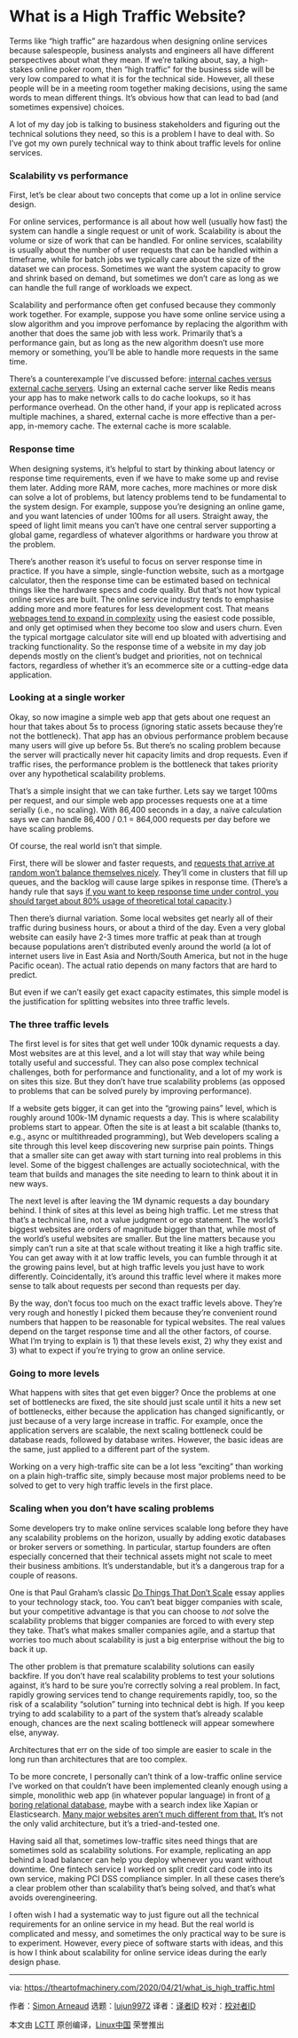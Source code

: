 [#]: collector: (lujun9972)
[#]: translator: ( )
[#]: reviewer: ( )
[#]: publisher: ( )
[#]: url: ( )
[#]: subject: (What is a High Traffic Website?)
[#]: via: (https://theartofmachinery.com/2020/04/21/what_is_high_traffic.html)
[#]: author: (Simon Arneaud https://theartofmachinery.com)

What is a High Traffic Website?
======

Terms like “high traffic” are hazardous when designing online services because salespeople, business analysts and engineers all have different perspectives about what they mean. If we’re talking about, say, a high-stakes online poker room, then “high traffic” for the business side will be very low compared to what it is for the technical side. However, all these people will be in a meeting room together making decisions, using the same words to mean different things. It’s obvious how that can lead to bad (and sometimes expensive) choices.

A lot of my day job is talking to business stakeholders and figuring out the technical solutions they need, so this is a problem I have to deal with. So I’ve got my own purely technical way to think about traffic levels for online services.

### Scalability vs performance

First, let’s be clear about two concepts that come up a lot in online service design.

For online services, performance is all about how well (usually how fast) the system can handle a single request or unit of work. Scalability is about the volume or size of work that can be handled. For online services, scalability is usually about the number of user requests that can be handled within a timeframe, while for batch jobs we typically care about the size of the dataset we can process. Sometimes we want the system capacity to grow and shrink based on demand, but sometimes we don’t care as long as we can handle the full range of workloads we expect.

Scalability and performance often get confused because they commonly work together. For example, suppose you have some online service using a slow algorithm and you improve perfomance by replacing the algorithm with another that does the same job with less work. Primarily that’s a performance gain, but as long as the new algorithm doesn’t use more memory or something, you’ll be able to handle more requests in the same time.

There’s a counterexample I’ve discussed before: [internal caches versus external cache servers][1]. Using an external cache server like Redis means your app has to make network calls to do cache lookups, so it has performance overhead. On the other hand, if your app is replicated across multiple machines, a shared, external cache is more effective than a per-app, in-memory cache. The external cache is more scalable.

### Response time

When designing systems, it’s helpful to start by thinking about latency or response time requirements, even if we have to make some up and revise them later. Adding more RAM, more caches, more machines or more disk can solve a lot of problems, but latency problems tend to be fundamental to the system design. For example, suppose you’re designing an online game, and you want latencies of under 100ms for all users. Straight away, the speed of light limit means you can’t have one central server supporting a global game, regardless of whatever algorithms or hardware you throw at the problem.

There’s another reason it’s useful to focus on server response time in practice. If you have a simple, single-function website, such as a mortgage calculator, then the response time can be estimated based on technical things like the hardware specs and code quality. But that’s not how typical online services are built. The online service industry tends to emphasise adding more and more features for less development cost. That means [webpages tend to expand in complexity][2] using the easiest code possible, and only get optimised when they become too slow and users churn. Even the typical mortgage calculator site will end up bloated with advertising and tracking functionality. So the response time of a website in my day job depends mostly on the client’s budget and priorities, not on technical factors, regardless of whether it’s an ecommerce site or a cutting-edge data application.

### Looking at a single worker

Okay, so now imagine a simple web app that gets about one request an hour that takes about 5s to process (ignoring static assets because they’re not the bottleneck). That app has an obvious performance problem because many users will give up before 5s. But there’s no scaling problem because the server will practically never hit capacity limits and drop requests. Even if traffic rises, the performance problem is the bottleneck that takes priority over any hypothetical scalability problems.

That’s a simple insight that we can take further. Lets say we target 100ms per request, and our simple web app processes requests one at a time serially (i.e., no scaling). With 86,400 seconds in a day, a naïve calculation says we can handle 86,400 / 0.1 = 864,000 requests per day before we have scaling problems.

Of course, the real world isn’t that simple.

First, there will be slower and faster requests, and [requests that arrive at random won’t balance themselves nicely][3]. They’ll come in clusters that fill up queues, and the backlog will cause large spikes in response time. (There’s a handy rule that says [if you want to keep response time under control, you should target about 80% usage of theoretical total capacity][4].)

Then there’s diurnal variation. Some local websites get nearly all of their traffic during business hours, or about a third of the day. Even a very global website can easily have 2-3 times more traffic at peak than at trough because populations aren’t distributed evenly around the world (a lot of internet users live in East Asia and North/South America, but not in the huge Pacific ocean). The actual ratio depends on many factors that are hard to predict.

But even if we can’t easily get exact capacity estimates, this simple model is the justification for splitting websites into three traffic levels.

### The three traffic levels

The first level is for sites that get well under 100k dynamic requests a day. Most websites are at this level, and a lot will stay that way while being totally useful and successful. They can also pose complex technical challenges, both for performance and functionality, and a lot of my work is on sites this size. But they don’t have true scalability problems (as opposed to problems that can be solved purely by improving performance).

If a website gets bigger, it can get into the “growing pains” level, which is roughly around 100k-1M dynamic requests a day. This is where scalability problems start to appear. Often the site is at least a bit scalable (thanks to, e.g., async or multithreaded programming), but Web developers scaling a site through this level keep discovering new surprise pain points. Things that a smaller site can get away with start turning into real problems in this level. Some of the biggest challenges are actually sociotechnical, with the team that builds and manages the site needing to learn to think about it in new ways.

The next level is after leaving the 1M dynamic requests a day boundary behind. I think of sites at this level as being high traffic. Let me stress that that’s a technical line, not a value judgment or ego statement. The world’s biggest websites are orders of magnitude bigger than that, while most of the world’s useful websites are smaller. But the line matters because you simply can’t run a site at that scale without treating it like a high traffic site. You can get away with it at low traffic levels, you can fumble through it at the growing pains level, but at high traffic levels you just have to work differently. Coincidentally, it’s around this traffic level where it makes more sense to talk about requests per second than requests per day.

By the way, don’t focus too much on the exact traffic levels above. They’re very rough and honestly I picked them because they’re convenient round numbers that happen to be reasonable for typical websites. The real values depend on the target response time and all the other factors, of course. What I’m trying to explain is 1) that these levels exist, 2) why they exist and 3) what to expect if you’re trying to grow an online service.

### Going to more levels

What happens with sites that get even bigger? Once the problems at one set of bottlenecks are fixed, the site should just scale until it hits a new set of bottlenecks, either because the application has changed significantly, or just because of a very large increase in traffic. For example, once the application servers are scalable, the next scaling bottleneck could be database reads, followed by database writes. However, the basic ideas are the same, just applied to a different part of the system.

Working on a very high-traffic site can be a lot less “exciting” than working on a plain high-traffic site, simply because most major problems need to be solved to get to very high traffic levels in the first place.

### Scaling when you don’t have scaling problems

Some developers try to make online services scalable long before they have any scalability problems on the horizon, usually by adding exotic databases or broker servers or something. In particular, startup founders are often especially concerned that their technical assets might not scale to meet their business ambitions. It’s understandable, but it’s a dangerous trap for a couple of reasons.

One is that Paul Graham’s classic [Do Things That Don’t Scale][5] essay applies to your technology stack, too. You can’t beat bigger companies with scale, but your competitive advantage is that you can choose to _not_ solve the scalability problems that bigger companies are forced to with every step they take. That’s what makes smaller companies agile, and a startup that worries too much about scalability is just a big enterprise without the big to back it up.

The other problem is that premature scalability solutions can easily backfire. If you don’t have real scalability problems to test your solutions against, it’s hard to be sure you’re correctly solving a real problem. In fact, rapidly growing services tend to change requirements rapidly, too, so the risk of a scalability “solution” turning into technical debt is high. If you keep trying to add scalability to a part of the system that’s already scalable enough, chances are the next scaling bottleneck will appear somewhere else, anyway.

Architectures that err on the side of too simple are easier to scale in the long run than architectures that are too complex.

To be more concrete, I personally can’t think of a low-traffic online service I’ve worked on that couldn’t have been implemented cleanly enough using a simple, monolithic web app (in whatever popular language) in front of [a boring relational database][6], maybe with a search index like Xapian or Elasticsearch. [Many major websites aren’t much different from that.][7] It’s not the only valid architecture, but it’s a tried-and-tested one.

Having said all that, sometimes low-traffic sites need things that are sometimes sold as scalability solutions. For example, replicating an app behind a load balancer can help you deploy whenever you want without downtime. One fintech service I worked on split credit card code into its own service, making PCI DSS compliance simpler. In all these cases there’s a clear problem other than scalability that’s being solved, and that’s what avoids overengineering.

I often wish I had a systematic way to just figure out all the technical requirements for an online service in my head. But the real world is complicated and messy, and sometimes the only practical way to be sure is to experiment. However, every piece of software starts with ideas, and this is how I think about scalability for online service ideas during the early design phase.

--------------------------------------------------------------------------------

via: https://theartofmachinery.com/2020/04/21/what_is_high_traffic.html

作者：[Simon Arneaud][a]
选题：[lujun9972][b]
译者：[译者ID](https://github.com/译者ID)
校对：[校对者ID](https://github.com/校对者ID)

本文由 [LCTT](https://github.com/LCTT/TranslateProject) 原创编译，[Linux中国](https://linux.cn/) 荣誉推出

[a]: https://theartofmachinery.com
[b]: https://github.com/lujun9972
[1]: https://theartofmachinery.com/2016/07/30/server_caching_architectures.html
[2]: https://mobiforge.com/research-analysis/the-web-is-doom
[3]: https://theartofmachinery.com/2020/01/27/systems_programming_probability.html
[4]: https://www.johndcook.com/blog/2009/01/30/server-utilization-joel-on-queuing/
[5]: http://www.paulgraham.com/ds.html
[6]: https://theartofmachinery.com/2017/10/28/rdbs_considered_useful.html
[7]: https://nickcraver.com/blog/2016/02/17/stack-overflow-the-architecture-2016-edition/
